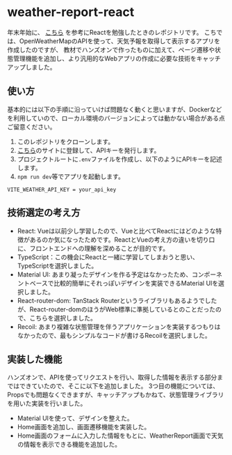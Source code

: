 # weather-report-react
年末年始に、
[こちら](https://www.amazon.co.jp/%E3%81%AF%E3%81%98%E3%82%81%E3%81%A6%E3%81%A4%E3%81%8F%E3%82%8BReact%E3%82%A2%E3%83%97%E3%83%AA-mod728-ebook/dp/B08XWMVX76)
を参考にReactを勉強したときのレポジトリです。
こちでは、OpenWeatherMapのAPIを使って、天気予報を取得して表示するアプリを作成したのですが、
教材でハンズオンで作ったものに加えて、ページ遷移や状態管理機能を追加し、より汎用的なWebアプリの作成に必要な技術をキャッチアップしました。

## 使い方
基本的には以下の手順に沿っていけば問題なく動くと思いますが、Dockerなどを利用していので、ローカル環境のバージョンによっては動かない場合がある点ご留意ください。
1. このレポジトリをクローンします。
2. [こちら](https://www.weatherapi.com/)のサイトに登録して、APIキーを発行します。
3. プロジェクトルートに`.env`ファイルを作成し、以下のようにAPIキーを記述します。
4. `npm run dev`等でアプリを起動します。
```:.env
VITE_WEATHER_API_KEY = your_api_key
```


## 技術選定の考え方
- React: Vueは以前少し学習したので、Vueと比べてReactにはどのような特徴があるのか気になったためです。ReactとVueの考え方の違いを切り口に、フロントエンドへの理解を深めることが目的です。
- TypeScript：この機会にReactと一緒に学習してしまおうと思い、TypeScriptを選択しました。
- Material UI: あまり凝ったデザインを作る予定はなかったため、コンポーネントベースで比較的簡単にそれっぽいデザインを実装できるMaterial UIを選択しました。
- React-router-dom: TanStack Routerというライブラリもあるようでしたが、React-router-domのほうがWeb標準に準拠しているとのことだったので、こちらを選択しました。
- Recoil: あまり複雑な状態管理を伴うアプリケーションを実装するつもりはなかったので、最もシンプルなコードが書けるRecoilを選択しました。

## 実装した機能
ハンズオンで、APIを使ってリクエストを行い、取得した情報を表示する部分まではできていたので、そこに以下を追加しました。
3つ目の機能については、Propsでも問題なくできますが、キャッチアップもかねて、状態管理ライブラリを用いた実装を行いました。
- Material UIを使って、デザインを整えた。
- Home画面を追加し、画面遷移機能を実装した。
- Home画面のフォームに入力した情報をもとに、WeatherReport画面で天気の情報を表示できる機能を追加した。
